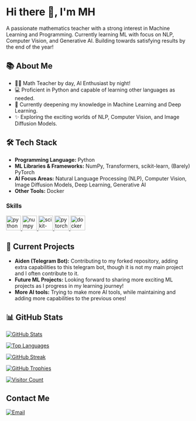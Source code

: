 # Hi there 👋, I'm MH

A passionate mathematics teacher with a strong interest in Machine Learning and Programming. Currently learning ML with focus on NLP, Computer Vision, and Generative AI. Building towards satisfying results by the end of the year!

## 📚 About Me

*   👨‍🏫 Math Teacher by day, AI Enthusiast by night!
*   💻 Proficient in Python and capable of learning other languages as needed.
*   🌱 Currently deepening my knowledge in Machine Learning and Deep Learning.
*   ✨ Exploring the exciting worlds of NLP, Computer Vision, and Image Diffusion Models.

## 🛠️ Tech Stack

*   **Programming Language:** Python
*   **ML Libraries & Frameworks:** NumPy, Transformers, scikit-learn, (Barely) PyTorch
*   **AI Focus Areas:** Natural Language Processing (NLP), Computer Vision, Image Diffusion Models, Deep Learning, Generative AI
*   **Other Tools:** Docker

### Skills
<p align="left">
  <a href="https://www.python.org" target="_blank" rel="noreferrer">
    <img src="https://raw.githubusercontent.com/devicon/devicon/master/icons/python/python-original.svg" alt="python" width="40" height="40"/>
  </a>
  <a href="https://numpy.org/" target="_blank" rel="noreferrer">
    <img src="https://www.vectorlogo.zone/logos/numpy/numpy-icon.svg" alt="numpy" width="40" height="40"/>
  </a>
  <a href="https://scikit-learn.org/" target="_blank" rel="noreferrer">
    <img src="https://upload.wikimedia.org/wikipedia/commons/0/05/Scikit_learn_logo_small.svg" alt="scikit-learn" width="40" height="40"/>
  </a>
  <a href="https://pytorch.org/" target="_blank" rel="noreferrer">
    <img src="https://www.vectorlogo.zone/logos/pytorch/pytorch-icon.svg" alt="pytorch" width="40" height="40"/>
  </a>
   <a href="https://www.docker.com/" target="_blank" rel="noreferrer">
    <img src="https://raw.githubusercontent.com/devicon/devicon/master/icons/docker/docker-original-wordmark.svg" alt="docker" width="40" height="40"/>
  </a>

</p>

## 🔭 Current Projects

*   **Aiden (Telegram Bot):** Contributing to my forked repository, adding extra capabilities to this telegram bot, though it is not my main project and I often contribute to it.
*   **Future ML Projects:** Looking forward to sharing more exciting ML projects as I progress in my learning journey!
*   **More AI tools:** Trying to make more AI tools, while maintaining and adding more capabilities to the previous ones!

## 📊 GitHub Stats

[![GitHub Stats](https://github-readme-stats.vercel.app/api?username=soymh&show_icons=true&theme=dark)](https://github.com/soymh)

[![Top Languages](https://github-readme-stats.vercel.app/api/top-langs/?username=soymh&layout=compact&theme=dark)](https://github.com/soymh)

[![GitHub Streak](https://github-readme-streak-stats.herokuapp.com/?user=soymh&theme=dark)](https://github.com/soymh)

[![GitHub Trophies](https://github-profile-trophy.vercel.app/?username=soymh&theme=dark)](https://github.com/ryo-ma/github-profile-trophy)

[![Visitor Count](https://komarev.com/ghpvc/?username=soymh&label=Profile%20Views&color=brightgreen)](https://github.com/soymh)

## Contact Me

[![Email](https://img.shields.io/badge/Email-176279314%2Bsoymh%40users.noreply.github.com-informational?style=flat&logo=gmail&logoColor=white&color=28a745)](mailto:176279314+soymh@users.noreply.github.com)
